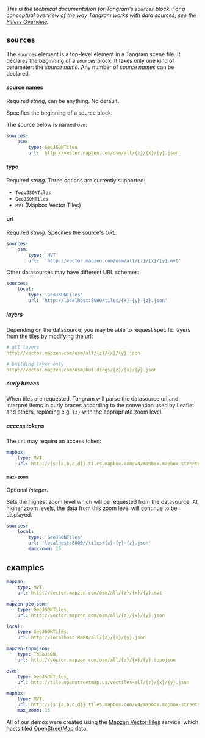 *This is the technical documentation for Tangram's `sources` block. For a conceptual overview of the way Tangram works with data sources, see the [Filters Overview](Filters-Overview.md).*

## `sources`
The `sources` element is a top-level element in a Tangram scene file. It declares the beginning of a `sources` block. It takes only one kind of parameter: the _source name_. Any number of _source names_ can be declared.

#### source names
Required _string_, can be anything. No default.

Specifies the beginning of a source block.

The source below is named `osm`:
```yaml
sources:
    osm:
        type: GeoJSONTiles
        url:  http://vector.mapzen.com/osm/all/{z}/{x}/{y}.json
```

#### type
Required _string_. Three options are currently supported:

- `TopoJSONTiles`
- `GeoJSONTiles`
- `MVT` (Mapbox Vector Tiles)

#### url
Required _string_. Specifies the source's _URL_.

```yaml
sources:
    osm:
        type: 'MVT'
        url:  'http://vector.mapzen.com/osm/all/{z}/{x}/{y}.mvt'
```

Other datasources may have different URL schemes:

```yaml
sources:
    local:
        type: 'GeoJSONTiles'
        url: 'http://localhost:8000/tiles/{x}-{y}-{z}.json'
```

##### layers

Depending on the datasource, you may be able to request specific layers from the tiles by modifying the url:

```yaml
# all layers
http://vector.mapzen.com/osm/all/{z}/{x}/{y}.json

# building layer only
http://vector.mapzen.com/osm/buildings/{z}/{x}/{y}.json
```

##### curly braces

When tiles are requested, Tangram will parse the datasource url and interpret items in curly braces according to the convention used by Leaflet and others,  replacing e.g. `{z}` with the appropriate zoom level.

##### access tokens
The `url` may require an access token:

```yaml
mapbox:
    type: MVT,
    url: http://{s:[a,b,c,d]}.tiles.mapbox.com/v4/mapbox.mapbox-streets-v6-dev/{z}/{x}/{y}.vector.pbf?access_token=pk.eyJ1IjoiYmNhbXBlciIsImJiOiJWUmh3anY0In0.1fgSTNWpQV8-5sBjGbBzGg
```

#### `max-zoom`
Optional _integer_.

Sets the highest zoom level which will be requested from the datasource. At higher zoom levels, the data from this zoom level will continue to be displayed.

```yaml
sources:
    local:
        type: 'GeoJSONTiles'
        url: 'localhost:8000//tiles/{x}-{y}-{z}.json'
        max-zoom: 15
```

## examples

```yaml
mapzen:
    type: MVT,
    url: http://vector.mapzen.com/osm/all/{z}/{x}/{y}.mvt

mapzen-geojson:
    type: GeoJSONTiles,
    url: http://vector.mapzen.com/osm/all/{z}/{x}/{y}.json

local:
    type: GeoJSONTiles,
    url: http://localhost:8080/all/{z}/{x}/{y}.json

mapzen-topojson:
    type: TopoJSON,
    url: http://vector.mapzen.com/osm/all/{z}/{x}/{y}.topojson

osm:
    type: GeoJSONTiles,
    url: http://tile.openstreetmap.us/vectiles-all/{z}/{x}/{y}.json

mapbox:
    type: MVT,
    url: http://{s:[a,b,c,d]}.tiles.mapbox.com/v4/mapbox.mapbox-streets-v6-dev/{z}/{x}/{y}.vector.pbf?access_token=pk.eyJ1IjoiYmNhbXBlciIsImEiOiJWUmh3anY0In0.1fgSTNWpQV8-5sBjGbBzGg,
    max_zoom: 15
```

All of our demos were created using the [Mapzen Vector Tiles](https://github.com/mapzen/vector-datasource) service, which hosts tiled [OpenStreetMap](http://openstreetmap.org) data.